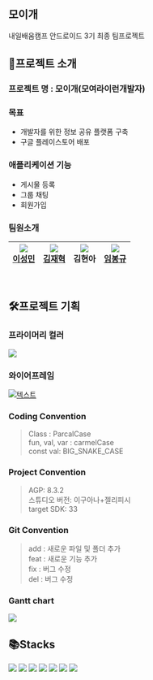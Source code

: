## 모이개 
내일배움캠프 안드로이드 3기 최종 팀프로젝트

## 🙌프로젝트 소개
### **프로젝트 명 : 모이개(모여라이런개발자)**

###  목표
- 개발자를 위한 정보 공유 플랫폼 구축
- 구글 플레이스토어 배포

### 애플리케이션 기능
- 게시물  등록
- 그룹 채팅
- 회원가입


### 팀원소개
|<img src="https://img.shields.io/badge/PL-red?&logoColor=white"></br>[이성민](https://github.com/winterwood0118)  |<img src="https://img.shields.io/badge/QA-6DB33F?&logoColor=white"> </br> [김재혁](https://github.com/Combro-Kim) | <img src="https://img.shields.io/badge/PE-4B89DC?"> </br>김현아 | <img src="https://img.shields.io/badge/PE-4B89DC?"> </br>[임봉규](https://github.com/bonggyulim) |
| --- | --- | --- | --- |

</br>

## 🛠프로젝트 기획
### 프라이머리 컬러 
<img src="https://img.shields.io/badge/326DF7-326DF7?&logoColor=white">

### 와이어프레임
[![텍스트](https://velog.velcdn.com/images/qhdrb123/post/d2671390-a56c-45ba-8222-aa944f16e0f8/image.png)](https://www.figma.com/design/e2hRJCDTkadbtvh8wlWzbC/5%EC%A1%B0_%EB%AA%A8%EC%9D%B4%EA%B0%9C?node-id=358-1070&t=fNIG7Qw02b5hX2gF-0)


### Coding Convention
> Class : ParcalCase </br>
fun, val, var : carmelCase </br>
const val: BIG_SNAKE_CASE

### Project Convention  
>AGP: 8.3.2</br>
스튜디오 버전: 이구아나+젤리피시</br>
target SDK: 33


### Git Convention
>add : 새로운 파일 및 폴더 추가 </br>
feat : 새로운 기능 추가</br>
fix : 버그 수정</br>
del : 버그 수정

### Gantt chart
![](https://velog.velcdn.com/images/qhdrb123/post/908dda56-db3a-445b-8c5e-93e0b9b7a582/image.png)

## 📚Stacks

<img src="https://img.shields.io/badge/Kotlin-7F52FF?style=for-the-badge&logo=kotlin&logoColor=white"/>

<img src="https://img.shields.io/badge/Android-3DDC84?style=for-the-badge&logo=android&logoColor=white"/>

<img src="https://img.shields.io/badge/Android Studio-3DDC84?style=for-the-badge&logo=Android Studio&logoColor=white"/>

<img src="https://img.shields.io/badge/firebase-FFCA28?style=for-the-badge&logo=firebase&logoColor=white">


  <img src="https://img.shields.io/badge/github-181717?style=for-the-badge&logo=github&logoColor=white">
  <img src="https://img.shields.io/badge/git-F05032?style=for-the-badge&logo=git&logoColor=white">
<img src="https://img.shields.io/badge/gradle-02303A?style=for-the-badge&logo=gradle&logoColor=white">

